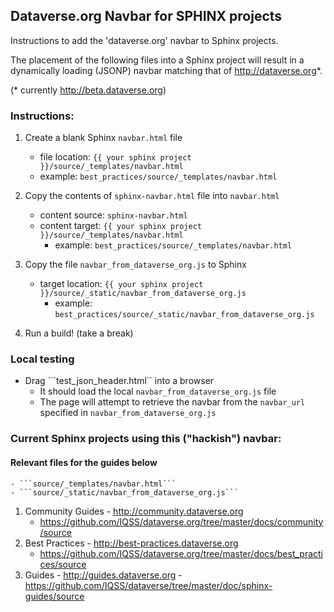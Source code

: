 ## Dataverse.org Navbar for SPHINX projects                                                   

Instructions to add the 'dataverse.org' navbar to Sphinx projects.

The placement of the following files into a Sphinx project will result in a dynamically loading (JSONP) navbar matching that of http://dataverse.org*.  

(* currently http://beta.dataverse.org)

### Instructions:                                                                       

1. Create a blank Sphinx ```navbar.html``` file
    - file location: ```{{ your sphinx project }}/source/_templates/navbar.html```
    - example: ```best_practices/source/_templates/navbar.html```

1. Copy the contents of ```sphinx-navbar.html``` file into ```navbar.html```         
    - content source: ```sphinx-navbar.html```
    - content target: ```{{ your sphinx project }}/source/_templates/navbar.html```
        - example: ```best_practices/source/_templates/navbar.html```
1. Copy the file ```navbar_from_dataverse_org.js``` to Sphinx
    - target location: ```{{ your sphinx project }}/source/_static/navbar_from_dataverse_org.js```
        - example: ```best_practices/source/_static/navbar_from_dataverse_org.js```
1. Run a build!  (take a break)


### Local testing

- Drag ```test_json_header.html`` into a browser
    - It should load the local ```navbar_from_dataverse_org.js``` file
    - The page will attempt to retrieve the navbar from the ```navbar_url``` specified in ```navbar_from_dataverse_org.js```
   
### Current Sphinx projects using this ("hackish") navbar:

#### Relevant files for the guides below    
    - ```source/_templates/navbar.html```
    - ```source/_static/navbar_from_dataverse_org.js```

1.   Community Guides
    - http://community.dataverse.org
        - https://github.com/IQSS/dataverse.org/tree/master/docs/community/source
1.   Best Practices
    - http://best-practices.dataverse.org
        - https://github.com/IQSS/dataverse.org/tree/master/docs/best_practices/source
1.   Guides
    - http://guides.dataverse.org
    - https://github.com/IQSS/dataverse/tree/master/doc/sphinx-guides/source
